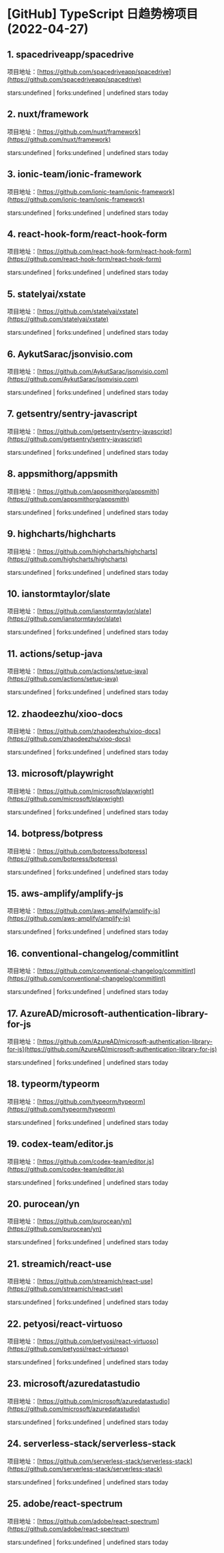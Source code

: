 # [GitHub] TypeScript 日趋势榜项目(2022-04-27)

## 1. spacedriveapp/spacedrive 

项目地址：[https://github.com/spacedriveapp/spacedrive](https://github.com/spacedriveapp/spacedrive)

stars:undefined | forks:undefined | undefined stars today 



## 2. nuxt/framework 

项目地址：[https://github.com/nuxt/framework](https://github.com/nuxt/framework)

stars:undefined | forks:undefined | undefined stars today 



## 3. ionic-team/ionic-framework 

项目地址：[https://github.com/ionic-team/ionic-framework](https://github.com/ionic-team/ionic-framework)

stars:undefined | forks:undefined | undefined stars today 



## 4. react-hook-form/react-hook-form 

项目地址：[https://github.com/react-hook-form/react-hook-form](https://github.com/react-hook-form/react-hook-form)

stars:undefined | forks:undefined | undefined stars today 



## 5. statelyai/xstate 

项目地址：[https://github.com/statelyai/xstate](https://github.com/statelyai/xstate)

stars:undefined | forks:undefined | undefined stars today 



## 6. AykutSarac/jsonvisio.com 

项目地址：[https://github.com/AykutSarac/jsonvisio.com](https://github.com/AykutSarac/jsonvisio.com)

stars:undefined | forks:undefined | undefined stars today 



## 7. getsentry/sentry-javascript 

项目地址：[https://github.com/getsentry/sentry-javascript](https://github.com/getsentry/sentry-javascript)

stars:undefined | forks:undefined | undefined stars today 



## 8. appsmithorg/appsmith 

项目地址：[https://github.com/appsmithorg/appsmith](https://github.com/appsmithorg/appsmith)

stars:undefined | forks:undefined | undefined stars today 



## 9. highcharts/highcharts 

项目地址：[https://github.com/highcharts/highcharts](https://github.com/highcharts/highcharts)

stars:undefined | forks:undefined | undefined stars today 



## 10. ianstormtaylor/slate 

项目地址：[https://github.com/ianstormtaylor/slate](https://github.com/ianstormtaylor/slate)

stars:undefined | forks:undefined | undefined stars today 



## 11. actions/setup-java 

项目地址：[https://github.com/actions/setup-java](https://github.com/actions/setup-java)

stars:undefined | forks:undefined | undefined stars today 



## 12. zhaodeezhu/xioo-docs 

项目地址：[https://github.com/zhaodeezhu/xioo-docs](https://github.com/zhaodeezhu/xioo-docs)

stars:undefined | forks:undefined | undefined stars today 



## 13. microsoft/playwright 

项目地址：[https://github.com/microsoft/playwright](https://github.com/microsoft/playwright)

stars:undefined | forks:undefined | undefined stars today 



## 14. botpress/botpress 

项目地址：[https://github.com/botpress/botpress](https://github.com/botpress/botpress)

stars:undefined | forks:undefined | undefined stars today 



## 15. aws-amplify/amplify-js 

项目地址：[https://github.com/aws-amplify/amplify-js](https://github.com/aws-amplify/amplify-js)

stars:undefined | forks:undefined | undefined stars today 



## 16. conventional-changelog/commitlint 

项目地址：[https://github.com/conventional-changelog/commitlint](https://github.com/conventional-changelog/commitlint)

stars:undefined | forks:undefined | undefined stars today 



## 17. AzureAD/microsoft-authentication-library-for-js 

项目地址：[https://github.com/AzureAD/microsoft-authentication-library-for-js](https://github.com/AzureAD/microsoft-authentication-library-for-js)

stars:undefined | forks:undefined | undefined stars today 



## 18. typeorm/typeorm 

项目地址：[https://github.com/typeorm/typeorm](https://github.com/typeorm/typeorm)

stars:undefined | forks:undefined | undefined stars today 



## 19. codex-team/editor.js 

项目地址：[https://github.com/codex-team/editor.js](https://github.com/codex-team/editor.js)

stars:undefined | forks:undefined | undefined stars today 



## 20. purocean/yn 

项目地址：[https://github.com/purocean/yn](https://github.com/purocean/yn)

stars:undefined | forks:undefined | undefined stars today 



## 21. streamich/react-use 

项目地址：[https://github.com/streamich/react-use](https://github.com/streamich/react-use)

stars:undefined | forks:undefined | undefined stars today 



## 22. petyosi/react-virtuoso 

项目地址：[https://github.com/petyosi/react-virtuoso](https://github.com/petyosi/react-virtuoso)

stars:undefined | forks:undefined | undefined stars today 



## 23. microsoft/azuredatastudio 

项目地址：[https://github.com/microsoft/azuredatastudio](https://github.com/microsoft/azuredatastudio)

stars:undefined | forks:undefined | undefined stars today 



## 24. serverless-stack/serverless-stack 

项目地址：[https://github.com/serverless-stack/serverless-stack](https://github.com/serverless-stack/serverless-stack)

stars:undefined | forks:undefined | undefined stars today 



## 25. adobe/react-spectrum 

项目地址：[https://github.com/adobe/react-spectrum](https://github.com/adobe/react-spectrum)

stars:undefined | forks:undefined | undefined stars today 



